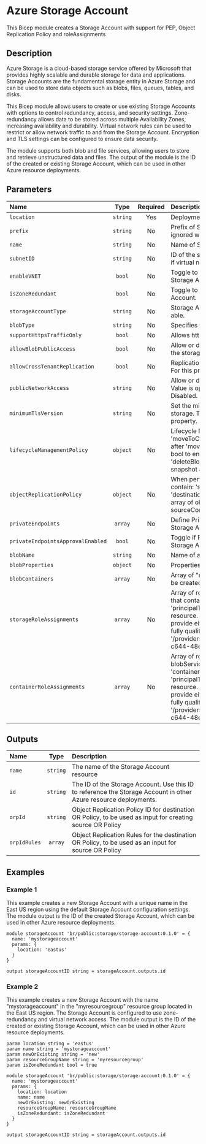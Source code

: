 # Azure Storage Account

This Bicep module creates a Storage Account with support for PEP, Object Replication Policy and roleAssignments

## Description

Azure Storage is a cloud-based storage service offered by Microsoft that provides highly scalable and durable storage for data and applications.
Storage Accounts are the fundamental storage entity in Azure Storage and can be used to store data objects such as blobs, files, queues, tables, and disks.

This Bicep module allows users to create or use existing Storage Accounts with options to control redundancy, access, and security settings.
Zone-redundancy allows data to be stored across multiple Availability Zones, increasing availability and durability.
Virtual network rules can be used to restrict or allow network traffic to and from the Storage Account.
Encryption and TLS settings can be configured to ensure data security.

The module supports both blob and file services, allowing users to store and retrieve unstructured data and files.
The output of the module is the ID of the created or existing Storage Account, which can be used in other Azure resource deployments.

## Parameters

| Name                              | Type     | Required | Description                                                                                                                                                                                                                                                                                                                                                                                                                                                               |
| :-------------------------------- | :------: | :------: | :------------------------------------------------------------------------------------------------------------------------------------------------------------------------------------------------------------------------------------------------------------------------------------------------------------------------------------------------------------------------------------------------------------------------------------------------------------------------ |
| `location`                        | `string` | Yes      | Deployment Location                                                                                                                                                                                                                                                                                                                                                                                                                                                       |
| `prefix`                          | `string` | No       | Prefix of Storage Account Resource Name. This param is ignored when name is provided.                                                                                                                                                                                                                                                                                                                                                                                     |
| `name`                            | `string` | No       | Name of Storage Account. Must be unique within Azure.                                                                                                                                                                                                                                                                                                                                                                                                                     |
| `subnetID`                        | `string` | No       | ID of the subnet where the Storage Account will be deployed, if virtual network access is enabled.                                                                                                                                                                                                                                                                                                                                                                        |
| `enableVNET`                      | `bool`   | No       | Toggle to enable or disable virtual network access for the Storage Account.                                                                                                                                                                                                                                                                                                                                                                                               |
| `isZoneRedundant`                 | `bool`   | No       | Toggle to enable or disable zone redundancy for the Storage Account.                                                                                                                                                                                                                                                                                                                                                                                                      |
| `storageAccountType`              | `string` | No       | Storage Account Type. Use Zonal Redundant Storage when able.                                                                                                                                                                                                                                                                                                                                                                                                              |
| `blobType`                        | `string` | No       | Specifies the type of blob to manage the lifecycle policy.                                                                                                                                                                                                                                                                                                                                                                                                                |
| `supportHttpsTrafficOnly`         | `bool`   | No       | Allows https traffic only to storage service if sets to true.                                                                                                                                                                                                                                                                                                                                                                                                             |
| `allowBlobPublicAccess`           | `bool`   | No       | Allow or disallow public access to all blobs or containers in the storage account.                                                                                                                                                                                                                                                                                                                                                                                        |
| `allowCrossTenantReplication`     | `bool`   | No       | Replication of objects between AAD tenants is allowed or not. For this property, the default interpretation is true.                                                                                                                                                                                                                                                                                                                                                      |
| `publicNetworkAccess`             | `string` | No       | Allow or disallow public network access to Storage Account. Value is optional but if passed in, must be Enabled or Disabled.                                                                                                                                                                                                                                                                                                                                              |
| `minimumTlsVersion`               | `string` | No       | Set the minimum TLS version to be permitted on requests to storage. The default interpretation is TLS 1.0 for this property.                                                                                                                                                                                                                                                                                                                                              |
| `lifecycleManagementPolicy`       | `object` | No       | Lifecycle Management Policy Rules, should contain: 'moveToCool' bool to enable blob to be moved to cool tier after 'moveToCoolAfterLastModificationDays', 'deleteBlob' bool to enable blob to be deleted after 'deleteBlobAfterLastModificationDays' and delete the snapshot after 'deleteSnapshotAfterLastModificationDays'                                                                                                                                              |
| `objectReplicationPolicy`         | `object` | No       | When performing object replication, it should be enabled and contain: 'sourceSaName', 'destinationSaName', 'sourceSaId', 'destinationSaId', 'policyId' & 'objReplicationRules' which is array of objReplicationRules object that contains sourceContainer, destinationContainer and ruleId                                                                                                                                                                                |
| `privateEndpoints`                | `array`  | No       | Define Private Endpoints that should be created for Azure Storage Account.                                                                                                                                                                                                                                                                                                                                                                                                |
| `privateEndpointsApprovalEnabled` | `bool`   | No       | Toggle if Private Endpoints manual approval for Azure Storage Account should be enabled.                                                                                                                                                                                                                                                                                                                                                                                  |
| `blobName`                        | `string` | No       | Name of a blob service to be created.                                                                                                                                                                                                                                                                                                                                                                                                                                     |
| `blobProperties`                  | `object` | No       | Properties object for a Blob service of a Storage Account.                                                                                                                                                                                                                                                                                                                                                                                                                |
| `blobContainers`                  | `array`  | No       | Array of "name" & "properties" object for a Blob containers to be created for blobServices of Storage Account.                                                                                                                                                                                                                                                                                                                                                            |
| `storageRoleAssignments`          | `array`  | No       | Array of role assignment objects with Storage Account scope that contain the 'roleDefinitionIdOrName', 'principalId' and 'principalType' to define RBAC role assignments on that resource. In the roleDefinitionIdOrName attribute, you can provide either the display name of the role definition, or its fully qualified ID in the following format: '/providers/Microsoft.Authorization/roleDefinitions/c2f4ef07-c644-48eb-af81-4b1b4947fb11'                          |
| `containerRoleAssignments`        | `array`  | No       | Array of role assignment objects with blobServices/containers scope that contain the 'containerName', 'roleDefinitionIdOrName', 'principalId' and 'principalType' to define RBAC role assignments on that resource. In the roleDefinitionIdOrName attribute, you can provide either the display name of the role definition, or its fully qualified ID in the following format: '/providers/Microsoft.Authorization/roleDefinitions/c2f4ef07-c644-48eb-af81-4b1b4947fb11' |

## Outputs

| Name         | Type     | Description                                                                                                      |
| :----------- | :------: | :--------------------------------------------------------------------------------------------------------------- |
| `name`       | `string` | The name of the Storage Account resource                                                                         |
| `id`         | `string` | The ID of the Storage Account. Use this ID to reference the Storage Account in other Azure resource deployments. |
| `orpId`      | `string` | Object Replication Policy ID for destination OR Policy, to be used as input for creating source OR Policy        |
| `orpIdRules` | `array`  | Object Replication Rules for the destination OR Policy, to be used as an input for source OR Policy              |

## Examples

### Example 1

This example creates a new Storage Account with a unique name in the East US region using the default Storage Account configuration settings. The module output is the ID of the created Storage Account, which can be used in other Azure resource deployments.

```bicep
module storageAccount 'br/public:storage/storage-account:0.1.0' = {
  name: 'mystorageaccount'
  params: {
    location: 'eastus'
  }
}

output storageAccountID string = storageAccount.outputs.id
```

### Example 2

This example creates a new Storage Account with the name "mystorageaccount" in the "myresourcegroup" resource group located in the East US region. The Storage Account is configured to use zone-redundancy and virtual network access. The module output is the ID of the created or existing Storage Account, which can be used in other Azure resource deployments.

```bicep
param location string = 'eastus'
param name string = 'mystorageaccount'
param newOrExisting string = 'new'
param resourceGroupName string = 'myresourcegroup'
param isZoneRedundant bool = true

module storageAccount 'br/public:storage/storage-account:0.1.0' = {
  name: 'mystorageaccount'
  params: {
    location: location
    name: name
    newOrExisting: newOrExisting
    resourceGroupName: resourceGroupName
    isZoneRedundant: isZoneRedundant
  }
}

output storageAccountID string = storageAccount.outputs.id
```